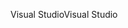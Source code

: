<span data-ttu-id="d8fd7-101">Visual Studio</span><span class="sxs-lookup"><span data-stu-id="d8fd7-101">Visual Studio</span></span>